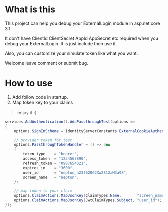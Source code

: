 ﻿# What is this
This project can help you debug your ExternalLogin module in asp.net core 3.1

It don't have ClientId ClientSecret AppId AppSecret etc required when you debug your ExternalLogin. It is just include then use it.

Also, you can customize your simulate token like what you want.

Welcome leave comment or submit bug.

# How to use

1. Add follow code in startup.
2. Map token key to your claims

> enjoy it :)
> 
```C#
services.AddAuthentication().AddPassthroughTest(options =>
{
    options.SignInScheme = IdentityServerConstants.ExternalCookieAuthenticationScheme;

    // provider token for test
    options.PassthroughTokenHandler = () => new
    {
        token_type    = "bearer",
        access_token  = "1234567890",
        refresh_token = "0987654321",
        expires_in    = "3600",
        user_id       = "nepton_h23f620G2Xw2812aM3a9Z",
        screen_name   = "nepton",
    };

    // map token to your claim
    options.ClaimActions.MapJsonKey(ClaimTypes.Name,       "screen_name");
    options.ClaimActions.MapJsonKey(JwtClaimTypes.Subject, "user_id");
});
```
